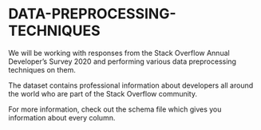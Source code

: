 # DATA-PREPROCESSING-TECHNIQUES
<p>We will be working with responses from the Stack Overflow Annual Developer’s Survey 2020 and performing various data preprocessing techniques on them.</p>
<p>The dataset contains professional information about developers all around the world who are part of the Stack Overflow community.</p>
<p>For more information, check out the schema file which gives you information about every column.</p>
